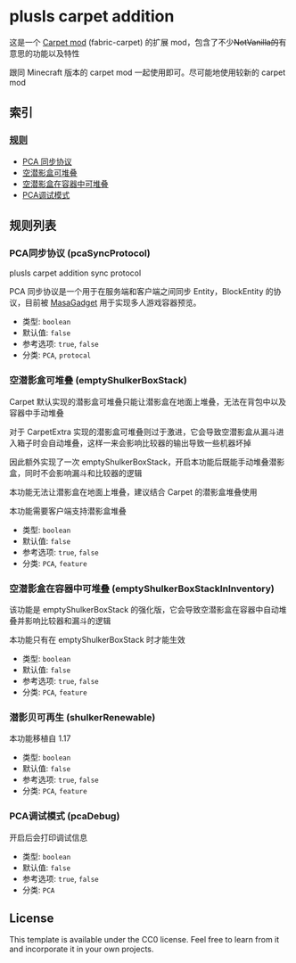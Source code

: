 # plusls carpet addition

这是一个 [Carpet mod](https://github.com/gnembon/fabric-carpet) (fabric-carpet) 的扩展 mod，包含了不少~~NotVanilla的~~有意思的功能以及特性

跟同 Minecraft 版本的 carpet mod 一起使用即可。尽可能地使用较新的 carpet mod

## 索引

### [规则](#规则列表)

- [PCA 同步协议](#PCA同步协议-pcaSyncProtocol)
- [空潜影盒可堆叠](#空潜影盒可堆叠-emptyShulkerBoxStack)
- [空潜影盒在容器中可堆叠](#空潜影盒在容器中可堆叠-emptyShulkerBoxStackInInventory)
- [PCA调试模式](#PCA调试模式-pcaDebug)

## 规则列表

### PCA同步协议 (pcaSyncProtocol)

plusls carpet addition sync protocol

PCA 同步协议是一个用于在服务端和客户端之间同步 Entity，BlockEntity 的协议，目前被 [MasaGadget](https://github.com/plusls/MasaGadget) 用于实现多人游戏容器预览。

- 类型: `boolean`
- 默认值: `false`
- 参考选项: `true`, `false`
- 分类: `PCA`, `protocal`

### 空潜影盒可堆叠 (emptyShulkerBoxStack)

Carpet 默认实现的潜影盒可堆叠只能让潜影盒在地面上堆叠，无法在背包中以及容器中手动堆叠

对于 CarpetExtra 实现的潜影盒可堆叠则过于激进，它会导致空潜影盒从漏斗进入箱子时会自动堆叠，这样一来会影响比较器的输出导致一些机器坏掉

因此额外实现了一次 emptyShulkerBoxStack，开启本功能后既能手动堆叠潜影盒，同时不会影响漏斗和比较器的逻辑

本功能无法让潜影盒在地面上堆叠，建议结合 Carpet 的潜影盒堆叠使用

本功能需要客户端支持潜影盒堆叠

- 类型: `boolean`
- 默认值: `false`
- 参考选项: `true`, `false`
- 分类: `PCA`, `feature`

### 空潜影盒在容器中可堆叠 (emptyShulkerBoxStackInInventory)

该功能是 emptyShulkerBoxStack 的强化版，它会导致空潜影盒在容器中自动堆叠并影响比较器和漏斗的逻辑

本功能只有在 emptyShulkerBoxStack 时才能生效

- 类型: `boolean`
- 默认值: `false`
- 参考选项: `true`, `false`
- 分类: `PCA`, `feature`

### 潜影贝可再生 (shulkerRenewable)

本功能移植自 1.17

- 类型: `boolean`
- 默认值: `false`
- 参考选项: `true`, `false`
- 分类: `PCA`, `feature`

### PCA调试模式 (pcaDebug)

开启后会打印调试信息

- 类型: `boolean`
- 默认值: `false`
- 参考选项: `true`, `false`
- 分类: `PCA`


## License

This template is available under the CC0 license. Feel free to learn from it and incorporate it in your own projects.
